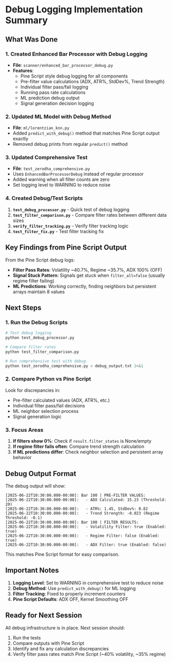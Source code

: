 # Debug Logging Implementation Summary

## What Was Done

### 1. Created Enhanced Bar Processor with Debug Logging
- **File**: `scanner/enhanced_bar_processor_debug.py`
- **Features**:
  - Pine Script style debug logging for all components
  - Pre-filter value calculations (ADX, ATR%, StdDev%, Trend Strength)
  - Individual filter pass/fail logging
  - Running pass rate calculations
  - ML prediction debug output
  - Signal generation decision logging

### 2. Updated ML Model with Debug Method
- **File**: `ml/lorentzian_knn.py`
- Added `predict_with_debug()` method that matches Pine Script output exactly
- Removed debug prints from regular `predict()` method

### 3. Updated Comprehensive Test
- **File**: `test_zerodha_comprehensive.py`
- Uses `EnhancedBarProcessorDebug` instead of regular processor
- Added warning when all filter counts are zero
- Set logging level to WARNING to reduce noise

### 4. Created Debug/Test Scripts
1. **`test_debug_processor.py`** - Quick test of debug logging
2. **`test_filter_comparison.py`** - Compare filter rates between different data sizes
3. **`verify_filter_tracking.py`** - Verify filter tracking logic
4. **`test_filter_fix.py`** - Test filter tracking fix

## Key Findings from Pine Script Output

From the Pine Script debug logs:
- **Filter Pass Rates**: Volatility ~40.7%, Regime ~35.7%, ADX 100% (OFF)
- **Signal Stuck Pattern**: Signals get stuck when `filter_all=false` (usually regime filter failing)
- **ML Predictions**: Working correctly, finding neighbors but persistent arrays maintain 8 values

## Next Steps

### 1. Run the Debug Scripts
```bash
# Test debug logging
python test_debug_processor.py

# Compare filter rates
python test_filter_comparison.py

# Run comprehensive test with debug
python test_zerodha_comprehensive.py > debug_output.txt 2>&1
```

### 2. Compare Python vs Pine Script
Look for discrepancies in:
- Pre-filter calculated values (ADX, ATR%, etc.)
- Individual filter pass/fail decisions
- ML neighbor selection process
- Signal generation logic

### 3. Focus Areas
1. **If filters show 0%**: Check if `result.filter_states` is None/empty
2. **If regime filter fails often**: Compare trend strength calculation
3. **If ML predictions differ**: Check neighbor selection and persistent array behavior

## Debug Output Format

The debug output will show:
```
[2025-06-22T10:30:00.000-00:00]: Bar 100 | PRE-FILTER VALUES:
[2025-06-22T10:30:00.000-00:00]:   - ADX Calculated: 15.23 (Threshold: 20)
[2025-06-22T10:30:00.000-00:00]:   - ATR%: 1.45, StdDev%: 0.82
[2025-06-22T10:30:00.000-00:00]:   - Trend Strength: -0.023 (Regime Threshold: -0.1)
[2025-06-22T10:30:00.000-00:00]: Bar 100 | FILTER RESULTS:
[2025-06-22T10:30:00.000-00:00]:   - Volatility Filter: true (Enabled: true)
[2025-06-22T10:30:00.000-00:00]:   - Regime Filter: false (Enabled: true)
[2025-06-22T10:30:00.000-00:00]:   - ADX Filter: true (Enabled: false)
```

This matches Pine Script format for easy comparison.

## Important Notes

1. **Logging Level**: Set to WARNING in comprehensive test to reduce noise
2. **Debug Method**: Use `predict_with_debug()` for ML logging
3. **Filter Tracking**: Fixed to properly increment counters
4. **Pine Script Defaults**: ADX OFF, Kernel Smoothing OFF

## Ready for Next Session

All debug infrastructure is in place. Next session should:
1. Run the tests
2. Compare outputs with Pine Script
3. Identify and fix any calculation discrepancies
4. Verify filter pass rates match Pine Script (~40% volatility, ~35% regime)

